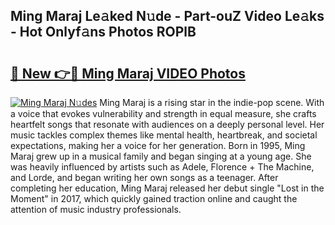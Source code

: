 ## Ming Maraj Le𝚊ked N𝚞de - Part-ouZ Video Le𝚊ks - Hot Onlyf𝚊ns Photos ROPlB

# <h2><a href="http://ab85851.deff.icu/?id=Ming+Maraj">🔗 New 👉🔴 Ming Maraj VIDEO Photos</a></h2>

[![Ming Maraj N𝚞des](https://i.imgur.com/rIISA9y.gif)](http://ab85851.deff.icu/?id=Ming+Maraj)
Ming Maraj is a rising star in the indie-pop scene. With a voice that evokes vulnerability and strength in equal measure, she crafts heartfelt songs that resonate with audiences on a deeply personal level. Her music tackles complex themes like mental health, heartbreak, and societal expectations, making her a voice for her generation. Born in 1995, Ming Maraj grew up in a musical family and began singing at a young age. She was heavily influenced by artists such as Adele, Florence + The Machine, and Lorde, and began writing her own songs as a teenager. After completing her education, Ming Maraj released her debut single "Lost in the Moment" in 2017, which quickly gained traction online and caught the attention of music industry professionals.
